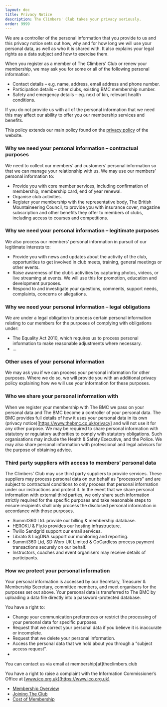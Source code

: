 ```yaml
---
layout: doc
title: Privacy Notice
description: The Climbers' Club takes your privacy seriously.
order: 9999
---
```


We are a controller of the personal information that you provide to us and this privacy notice sets
out how, why and for how long we will use your personal data, as well as who it is shared with. It also explains your legal rights as a data subject and how to exercise them.

When you register as a member of The Climbers' Club or renew your membership, we may ask you for some or all of the following personal information:

- Contact details – e.g. name, address, email address and phone number.
- Participation details – other clubs, existing BMC membership number.
- Safety and emergency details – eg. next of kin, relevant health conditions.

If you do not provide us with all of the personal information that we need this may affect our ability to offer you our membership services and benefits.

This policy extends our main policy found on the [privacy policy](https://www.climbers-club.co.uk/the-clubs-data-protection-policy/) of the website.

### Why we need your personal information – contractual purposes

We need to collect our members’ and customers’ personal information so that we can manage your relationship with us. We may use our members’ personal information to:

- Provide you with core member services, including confirmation of membership, membership card, end of year renewal.
- Organise club activities.
- Register your membership with the representative body, The British Mountaineering Council, to provide you with insurance cover, magazine subscription and other benefits they offer to members of clubs, including access to courses and competitions.

### Why we need your personal information – legitimate purposes

We also process our members’ personal information in pursuit of our legitimate interests to:

- Provide you with news and updates about the activity of the club, opportunities to get involved in club meets, training, general meetings or other events.
- Raise awareness of the club’s activities by capturing photos, videos, or live streaming at events. We will use this for promotion, education and development purposes.
- Respond to and investigate your questions, comments, support needs, complaints, concerns or allegations.

### Why we need your personal information – legal obligations

We are under a legal obligation to process certain personal information relating to our members for the purposes of complying with obligations under:

- The Equality Act 2010, which requires us to process personal information to make reasonable adjustments where necessary.
- ...

### Other uses of your personal information

We may ask you if we can process your personal information for other purposes. Where we do so, we will provide you with an additional privacy policy explaining how we will use your information for these purposes.

### Who we share your personal information with

When we register your membership with The BMC we pass on your personal data and The BMC
become a controller of your personal data. The BMC provides full details of how it uses your personal data in its own
(privacy notice)[https://www.thebmc.co.uk/privacy] and will not use it for any other purpose.
We may be required to share personal information with statutory or regulatory authorities to comply with statutory obligations. Such organisations may include the Health & Safety Executive, and the Police. We may also share personal
information with professional and legal advisors for the purpose of obtaining advice.

### Third party suppliers with access to members’ personal data

The Climbers' Club may use third party suppliers to provide services. These suppliers may process personal data on our behalf as
"processors" and are subject to contractual conditions to only process that personal information under our instructions and protect it.
In the event that we share personal information with external third parties, we only share such information strictly required for the
specific purposes and take reasonable steps to ensure recipients shall only process the disclosed personal information in accordance
with those purposes.

- Summit360 Ltd. provide our billing & membership database.
- HEROKU & Fly.io provides our hosting infrastructure.
- Twilio Sendgrid support our email services.
- Librato & LogDNA support our monitoring and reporting.
- Summit360 Ltd, SD Worx UK Limited & GoCardless process payment transactions securely on our behalf.
- Instructors, coaches and event organisers may receive details of participants.


### How we protect your personal information

Your personal information is accessed by our Secretary, Treasurer & Membership Secretary, committee members, and meet
organisers for the purposes set out above. Your personal data is transferred to
The BMC by uploading a data file directly into a password-protected database.

You have a right to:

- Change your communication preferences or restrict the processing of your personal data for specific purposes.
- Request that we correct your personal data if you believe it is inaccurate or incomplete.
- Request that we delete your personal information.
- Access the personal data that we hold about you through a “subject access request”.
-
You can contact us via email at membership[at]theclimbers.club

You have a right to raise a complaint with the Information Commissioner’s Office at [www.ico.org.uk](https://www.ico.org.uk)

- [Membership Overview](/docs/membership/membership-overview)
- [Joining The Club](/docs/membership/joining-the-club)
- [Cost of Membership](/docs/membership/cost-of-membership)
